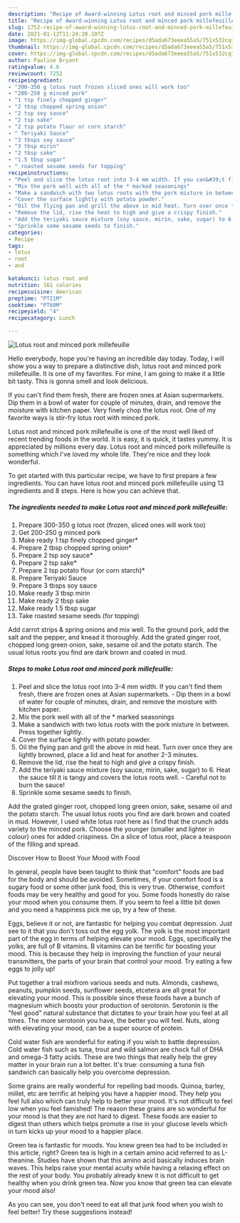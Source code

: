 ```yaml
---
description: "Recipe of Award-winning Lotus root and minced pork millefeuille"
title: "Recipe of Award-winning Lotus root and minced pork millefeuille"
slug: 1752-recipe-of-award-winning-lotus-root-and-minced-pork-millefeuille
date: 2021-01-12T11:24:20.107Z
image: https://img-global.cpcdn.com/recipes/d5ada673eeea55a5/751x532cq70/lotus-root-and-minced-pork-millefeuille-recipe-main-photo.jpg
thumbnail: https://img-global.cpcdn.com/recipes/d5ada673eeea55a5/751x532cq70/lotus-root-and-minced-pork-millefeuille-recipe-main-photo.jpg
cover: https://img-global.cpcdn.com/recipes/d5ada673eeea55a5/751x532cq70/lotus-root-and-minced-pork-millefeuille-recipe-main-photo.jpg
author: Pauline Bryant
ratingvalue: 4.6
reviewcount: 7252
recipeingredient:
- "300-350 g lotus root frozen sliced ones will work too"
- "200-250 g minced pork"
- "1 tsp finely chopped ginger"
- "2 tbsp chopped spring onion"
- "2 tsp soy sauce"
- "2 tsp sake"
- "2 tsp potato flour or corn starch"
- " Teriyaki Sauce"
- "3 tbsps soy sauce"
- "3 tbsp mirin"
- "2 tbsp sake"
- "1.5 tbsp sugar"
- " roasted sesame seeds for topping"
recipeinstructions:
- "Peel and slice the lotus root into 3-4 mm width. If you can&#39;t find them fresh, there are frozen ones at Asian supermarkets. Dip them in a bowl of water for couple of minutes, drain, and remove the moisture with kitchen paper."
- "Mix the pork well with all of the * marked seasonings"
- "Make a sandwich with two lotus roots with the pork mixture in between. Press together lightly."
- "Cover the surface lightly with potato powder."
- "Oil the flying pan and grill the above in mid heat. Turn over once they are lightly browned, place a lid and heat for another 2-3 minutes."
- "Remove the lid, rise the heat to high and give a crispy finish."
- "Add the teriyaki sauce mixture (soy sauce, mirin, sake, sugar) to 6. Heat the sauce till it is tangy and covers the lotus roots well. Careful not to burn the sauce!"
- "Sprinkle some sesame seeds to finish."
categories:
- Recipe
tags:
- lotus
- root
- and

katakunci: lotus root and 
nutrition: 161 calories
recipecuisine: American
preptime: "PT21M"
cooktime: "PT60M"
recipeyield: "4"
recipecategory: Lunch

---
```



![Lotus root and minced pork millefeuille](https://img-global.cpcdn.com/recipes/d5ada673eeea55a5/751x532cq70/lotus-root-and-minced-pork-millefeuille-recipe-main-photo.jpg)

Hello everybody, hope you're having an incredible day today. Today, I will show you a way to prepare a distinctive dish, lotus root and minced pork millefeuille. It is one of my favorites. For mine, I am going to make it a little bit tasty. This is gonna smell and look delicious.

If you can&#39;t find them fresh, there are frozen ones at Asian supermarkets. Dip them in a bowl of water for couple of minutes, drain, and remove the moisture with kitchen paper. Very finely chop the lotus root. One of my favorite ways is stir-fry lotus root with minced pork.

Lotus root and minced pork millefeuille is one of the most well liked of recent trending foods in the world. It is easy, it is quick, it tastes yummy. It is appreciated by millions every day. Lotus root and minced pork millefeuille is something which I've loved my whole life. They're nice and they look wonderful.


To get started with this particular recipe, we have to first prepare a few ingredients. You can have lotus root and minced pork millefeuille using 13 ingredients and 8 steps. Here is how you can achieve that.

<!--inarticleads1-->

##### The ingredients needed to make Lotus root and minced pork millefeuille:

1. Prepare 300-350 g lotus root (frozen, sliced ones will work too)
1. Get 200-250 g minced pork
1. Make ready 1 tsp finely chopped ginger*
1. Prepare 2 tbsp chopped spring onion*
1. Prepare 2 tsp soy sauce*
1. Prepare 2 tsp sake*
1. Prepare 2 tsp potato flour (or corn starch)*
1. Prepare  Teriyaki Sauce
1. Prepare 3 tbsps soy sauce
1. Make ready 3 tbsp mirin
1. Make ready 2 tbsp sake
1. Make ready 1.5 tbsp sugar
1. Take  roasted sesame seeds (for topping)


Add carrot strips &amp; spring onions and mix well. To the ground pork, add the salt and the pepper, and knead it thoroughly. Add the grated ginger root, chopped long green onion, sake, sesame oil and the potato starch. The usual lotus roots you find are dark brown and coated in mud. 

<!--inarticleads2-->

##### Steps to make Lotus root and minced pork millefeuille:

1. Peel and slice the lotus root into 3-4 mm width. If you can&#39;t find them fresh, there are frozen ones at Asian supermarkets. - Dip them in a bowl of water for couple of minutes, drain, and remove the moisture with kitchen paper.
1. Mix the pork well with all of the * marked seasonings
1. Make a sandwich with two lotus roots with the pork mixture in between. Press together lightly.
1. Cover the surface lightly with potato powder.
1. Oil the flying pan and grill the above in mid heat. Turn over once they are lightly browned, place a lid and heat for another 2-3 minutes.
1. Remove the lid, rise the heat to high and give a crispy finish.
1. Add the teriyaki sauce mixture (soy sauce, mirin, sake, sugar) to 6. Heat the sauce till it is tangy and covers the lotus roots well. - Careful not to burn the sauce!
1. Sprinkle some sesame seeds to finish.


Add the grated ginger root, chopped long green onion, sake, sesame oil and the potato starch. The usual lotus roots you find are dark brown and coated in mud. However, I used white lotus root here as I find that the crunch adds variety to the minced pork. Choose the younger (smaller and lighter in colour) ones for added crispiness. On a slice of lotus root, place a teaspoon of the filling and spread. 

Discover How to Boost Your Mood with Food


In general, people have been taught to think that "comfort" foods are bad for the body and should be avoided. Sometimes, if your comfort food is a sugary food or some other junk food, this is very true. Otherwise, comfort foods may be very healthy and good for you. Some foods honestly do raise your mood when you consume them. If you seem to feel a little bit down and you need a happiness pick me up, try a few of these.

Eggs, believe it or not, are fantastic for helping you combat depression. Just see to it that you don't toss out the egg yolk. The yolk is the most important part of the egg in terms of helping elevate your mood. Eggs, specifically the yolks, are full of B vitamins. B vitamins can be terrific for boosting your mood. This is because they help in improving the function of your neural transmitters, the parts of your brain that control your mood. Try eating a few eggs to jolly up!

Put together a trail mixfrom various seeds and nuts. Almonds, cashews, peanuts, pumpkin seeds, sunflower seeds, etcetera are all great for elevating your mood. This is possible since these foods have a bunch of magnesium which boosts your production of serotonin. Serotonin is the "feel good" natural substance that dictates to your brain how you feel at all times. The more serotonin you have, the better you will feel. Nuts, along with elevating your mood, can be a super source of protein.

Cold water fish are wonderful for eating if you wish to battle depression. Cold water fish such as tuna, trout and wild salmon are chock full of DHA and omega-3 fatty acids. These are two things that really help the grey matter in your brain run a lot better. It's true: consuming a tuna fish sandwich can basically help you overcome depression. 

Some grains are really wonderful for repelling bad moods. Quinoa, barley, millet, etc are terrific at helping you have a happier mood. They help you feel full also which can truly help to better your mood. It's not difficult to feel low when you feel famished! The reason these grains are so wonderful for your mood is that they are not hard to digest. These foods are easier to digest than others which helps promote a rise in your glucose levels which in turn kicks up your mood to a happier place.

Green tea is fantastic for moods. You knew green tea had to be included in this article, right? Green tea is high in a certain amino acid referred to as L-theanine. Studies have shown that this amino acid basically induces brain waves. This helps raise your mental acuity while having a relaxing effect on the rest of your body. You probably already knew it is not difficult to get healthy when you drink green tea. Now you know that green tea can elevate your mood also!

As you can see, you don't need to eat all that junk food when you wish to feel better! Try  these suggestions  instead!

